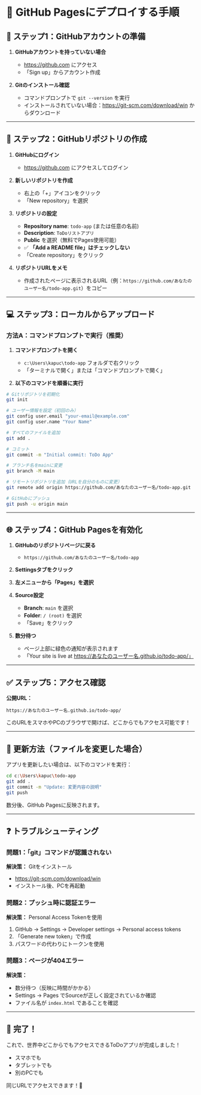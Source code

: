 # 📘 GitHub Pagesにデプロイする手順

## 🎯 ステップ1：GitHubアカウントの準備

1. **GitHubアカウントを持っていない場合**
   - https://github.com にアクセス
   - 「Sign up」からアカウント作成

2. **Gitのインストール確認**
   - コマンドプロンプトで `git --version` を実行
   - インストールされていない場合：https://git-scm.com/download/win からダウンロード

---

## 🚀 ステップ2：GitHubリポジトリの作成

1. **GitHubにログイン**
   - https://github.com にアクセスしてログイン

2. **新しいリポジトリを作成**
   - 右上の「+」アイコンをクリック
   - 「New repository」を選択

3. **リポジトリの設定**
   - **Repository name**: `todo-app` (または任意の名前)
   - **Description**: `ToDoリストアプリ`
   - **Public** を選択（無料でPages使用可能）
   - ✅ **「Add a README file」はチェックしない**
   - 「Create repository」をクリック

4. **リポジトリURLをメモ**
   - 作成されたページに表示されるURL（例：`https://github.com/あなたのユーザー名/todo-app.git`）をコピー

---

## 💻 ステップ3：ローカルからアップロード

### 方法A：コマンドプロンプトで実行（推奨）

1. **コマンドプロンプトを開く**
   - `c:\Users\kapuc\todo-app` フォルダで右クリック
   - 「ターミナルで開く」または「コマンドプロンプトで開く」

2. **以下のコマンドを順番に実行**

```bash
# Gitリポジトリを初期化
git init

# ユーザー情報を設定（初回のみ）
git config user.email "your-email@example.com"
git config user.name "Your Name"

# すべてのファイルを追加
git add .

# コミット
git commit -m "Initial commit: ToDo App"

# ブランチ名をmainに変更
git branch -M main

# リモートリポジトリを追加（URLを自分のものに変更）
git remote add origin https://github.com/あなたのユーザー名/todo-app.git

# GitHubにプッシュ
git push -u origin main
```

---

## 🌐 ステップ4：GitHub Pagesを有効化

1. **GitHubのリポジトリページに戻る**
   - `https://github.com/あなたのユーザー名/todo-app`

2. **Settingsタブをクリック**

3. **左メニューから「Pages」を選択**

4. **Source設定**
   - **Branch**: `main` を選択
   - **Folder**: `/ (root)` を選択
   - 「Save」をクリック

5. **数分待つ**
   - ページ上部に緑色の通知が表示されます
   - 「Your site is live at https://あなたのユーザー名.github.io/todo-app/」

---

## ✅ ステップ5：アクセス確認

**公開URL：**
```
https://あなたのユーザー名.github.io/todo-app/
```

このURLをスマホやPCのブラウザで開けば、どこからでもアクセス可能です！

---

## 🔄 更新方法（ファイルを変更した場合）

アプリを更新したい場合は、以下のコマンドを実行：

```bash
cd c:\Users\kapuc\todo-app
git add .
git commit -m "Update: 変更内容の説明"
git push
```

数分後、GitHub Pagesに反映されます。

---

## ❓ トラブルシューティング

### 問題1：「git」コマンドが認識されない
**解決策：** Gitをインストール
- https://git-scm.com/download/win
- インストール後、PCを再起動

### 問題2：プッシュ時に認証エラー
**解決策：** Personal Access Tokenを使用
1. GitHub → Settings → Developer settings → Personal access tokens
2. 「Generate new token」で作成
3. パスワードの代わりにトークンを使用

### 問題3：ページが404エラー
**解決策：**
- 数分待つ（反映に時間がかかる）
- Settings → Pages でSourceが正しく設定されているか確認
- ファイル名が `index.html` であることを確認

---

## 🎉 完了！

これで、世界中どこからでもアクセスできるToDoアプリが完成しました！

- スマホでも
- タブレットでも
- 別のPCでも

同じURLでアクセスできます！🎊

